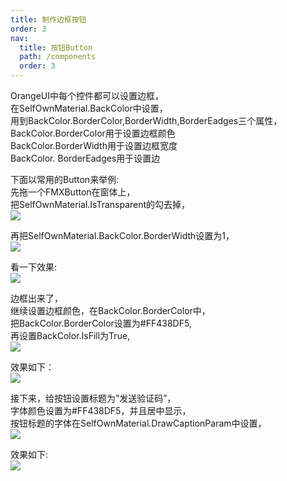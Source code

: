 ```yaml
---
title: 制作边框按钮
order: 3
nav:
  title: 按钮Button
  path: /components
  order: 3
---
```


OrangeUI中每个控件都可以设置边框，  
在SelfOwnMaterial.BackColor中设置，  
用到BackColor.BorderColor,BorderWidth,BorderEadges三个属性，  
BackColor.BorderColor用于设置边框颜色  
BackColor.BorderWidth用于设置边框宽度  
BackColor. BorderEadges用于设置边  
 
下面以常用的Button来举例:  
先拖一个FMXButton在窗体上，  
把SelfOwnMaterial.IsTransparent的勾去掉，  
![](http://www.orangeui.cn/orangeuiblog/OrangeUI/1.2.OrangeUI%E6%8E%A7%E4%BB%B6%E4%BD%BF%E7%94%A8%E5%9F%BA%E7%A1%80(%E7%A4%BA%E4%BE%8B2%20%E8%AE%BE%E7%BD%AE%E6%8E%A7%E4%BB%B6%E8%BE%B9%E6%A1%86).files/image001.png)

再把SelfOwnMaterial.BackColor.BorderWidth设置为1，  
![](http://www.orangeui.cn/orangeuiblog/OrangeUI/1.2.OrangeUI%E6%8E%A7%E4%BB%B6%E4%BD%BF%E7%94%A8%E5%9F%BA%E7%A1%80(%E7%A4%BA%E4%BE%8B2%20%E8%AE%BE%E7%BD%AE%E6%8E%A7%E4%BB%B6%E8%BE%B9%E6%A1%86).files/image003.png)

看一下效果:  
![](http://www.orangeui.cn/orangeuiblog/OrangeUI/1.2.OrangeUI%E6%8E%A7%E4%BB%B6%E4%BD%BF%E7%94%A8%E5%9F%BA%E7%A1%80(%E7%A4%BA%E4%BE%8B2%20%E8%AE%BE%E7%BD%AE%E6%8E%A7%E4%BB%B6%E8%BE%B9%E6%A1%86).files/image005.png)

边框出来了，  
继续设置边框颜色，在BackColor.BorderColor中，  
把BackColor.BorderColor设置为#FF438DF5,  
再设置BackColor.IsFill为True,  
![](http://www.orangeui.cn/orangeuiblog/OrangeUI/1.2.OrangeUI%E6%8E%A7%E4%BB%B6%E4%BD%BF%E7%94%A8%E5%9F%BA%E7%A1%80(%E7%A4%BA%E4%BE%8B2%20%E8%AE%BE%E7%BD%AE%E6%8E%A7%E4%BB%B6%E8%BE%B9%E6%A1%86).files/image007.png)

效果如下：  
![](http://www.orangeui.cn/orangeuiblog/OrangeUI/1.2.OrangeUI%E6%8E%A7%E4%BB%B6%E4%BD%BF%E7%94%A8%E5%9F%BA%E7%A1%80(%E7%A4%BA%E4%BE%8B2%20%E8%AE%BE%E7%BD%AE%E6%8E%A7%E4%BB%B6%E8%BE%B9%E6%A1%86).files/image009.png)

接下来，给按钮设置标题为”发送验证码”，  
字体颜色设置为#FF438DF5，并且居中显示，  
按钮标题的字体在SelfOwnMaterial.DrawCaptionParam中设置，  
![](http://www.orangeui.cn/orangeuiblog/OrangeUI/1.2.OrangeUI%E6%8E%A7%E4%BB%B6%E4%BD%BF%E7%94%A8%E5%9F%BA%E7%A1%80(%E7%A4%BA%E4%BE%8B2%20%E8%AE%BE%E7%BD%AE%E6%8E%A7%E4%BB%B6%E8%BE%B9%E6%A1%86).files/image011.png)

效果如下:  
![](http://www.orangeui.cn/orangeuiblog/OrangeUI/1.2.OrangeUI%E6%8E%A7%E4%BB%B6%E4%BD%BF%E7%94%A8%E5%9F%BA%E7%A1%80(%E7%A4%BA%E4%BE%8B2%20%E8%AE%BE%E7%BD%AE%E6%8E%A7%E4%BB%B6%E8%BE%B9%E6%A1%86).files/image013.png)

		